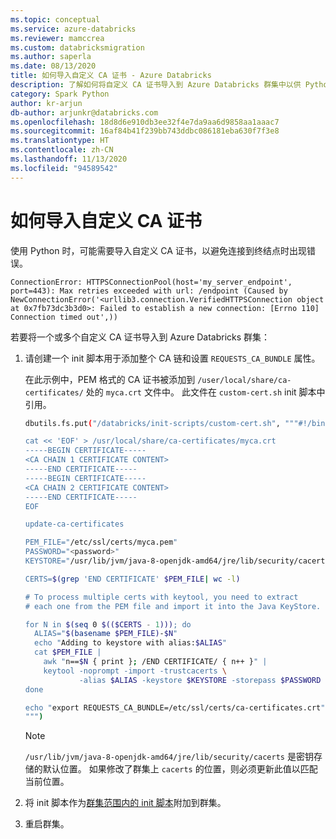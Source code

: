 ```yaml
---
ms.topic: conceptual
ms.service: azure-databricks
ms.reviewer: mamccrea
ms.custom: databricksmigration
ms.author: saperla
ms.date: 08/13/2020
title: 如何导入自定义 CA 证书 - Azure Databricks
description: 了解如何将自定义 CA 证书导入到 Azure Databricks 群集中以供 Python 使用。
category: Spark Python
author: kr-arjun
db-author: arjunkr@databricks.com
ms.openlocfilehash: 18d8d6e910db3ee32f4e7da9aa6d9858aa1aaac7
ms.sourcegitcommit: 16af84b41f239bb743ddbc086181eba630f7f3e8
ms.translationtype: HT
ms.contentlocale: zh-CN
ms.lasthandoff: 11/13/2020
ms.locfileid: "94589542"
---
```

# <a name="how-to-import-a-custom-ca-certificate"></a>如何导入自定义 CA 证书

使用 Python 时，可能需要导入自定义 CA 证书，以避免连接到终结点时出现错误。

```console
ConnectionError: HTTPSConnectionPool(host='my_server_endpoint', port=443): Max retries exceeded with url: /endpoint (Caused by NewConnectionError('<urllib3.connection.VerifiedHTTPSConnection object at 0x7fb73dc3b3d0>: Failed to establish a new connection: [Errno 110] Connection timed out',))
```

若要将一个或多个自定义 CA 证书导入到 Azure Databricks 群集：

1. 请创建一个 init 脚本用于添加整个 CA 链和设置 `REQUESTS_CA_BUNDLE` 属性。

   在此示例中，PEM 格式的 CA 证书被添加到 `/user/local/share/ca-certificates/` 处的 `myca.crt` 文件中。 此文件在 `custom-cert.sh` init 脚本中引用。

   ```bash
   dbutils.fs.put("/databricks/init-scripts/custom-cert.sh", """#!/bin/bash

   cat << 'EOF' > /usr/local/share/ca-certificates/myca.crt
   -----BEGIN CERTIFICATE-----
   <CA CHAIN 1 CERTIFICATE CONTENT>
   -----END CERTIFICATE-----
   -----BEGIN CERTIFICATE-----
   <CA CHAIN 2 CERTIFICATE CONTENT>
   -----END CERTIFICATE-----
   EOF

   update-ca-certificates

   PEM_FILE="/etc/ssl/certs/myca.pem"
   PASSWORD="<password>"
   KEYSTORE="/usr/lib/jvm/java-8-openjdk-amd64/jre/lib/security/cacerts"

   CERTS=$(grep 'END CERTIFICATE' $PEM_FILE| wc -l)

   # To process multiple certs with keytool, you need to extract
   # each one from the PEM file and import it into the Java KeyStore.

   for N in $(seq 0 $(($CERTS - 1))); do
     ALIAS="$(basename $PEM_FILE)-$N"
     echo "Adding to keystore with alias:$ALIAS"
     cat $PEM_FILE |
       awk "n==$N { print }; /END CERTIFICATE/ { n++ }" |
       keytool -noprompt -import -trustcacerts \
               -alias $ALIAS -keystore $KEYSTORE -storepass $PASSWORD
   done

   echo "export REQUESTS_CA_BUNDLE=/etc/ssl/certs/ca-certificates.crt" >> /databricks/spark/conf/spark-env.sh
   """)
   ```

   > [!NOTE]
   >
   > `/usr/lib/jvm/java-8-openjdk-amd64/jre/lib/security/cacerts` 是密钥存储的默认位置。 如果修改了群集上 `cacerts` 的位置，则必须更新此值以匹配当前位置。

2. 将 init 脚本作为[群集范围内的 init 脚本](/databricks/clusters/init-scripts#--cluster-scoped-init-scripts)附加到群集。
3. 重启群集。